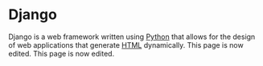 # Django

Django is a web framework written using [Python](/wiki/Python) that allows for the design of web applications that generate [HTML](/wiki/HTML) dynamically. This page is now edited. This page is now edited.